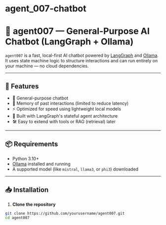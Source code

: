 # agent_007-chatbot
# 🤖 agent007 — General-Purpose AI Chatbot (LangGraph + Ollama)

`agent007` is a fast, local-first AI chatbot powered by [LangGraph](https://github.com/langchain-ai/langgraph) and [Ollama](https://ollama.com/). It uses state machine logic to structure interactions and can run entirely on your machine — no cloud dependencies.

---

## 🚀 Features

- 💬 General-purpose chatbot
- 🔄 Memory of past interactions (limited to reduce latency)
- ⚡️ Optimized for speed using lightweight local models
- 🧠 Built with LangGraph's stateful agent architecture
- 🛠 Easy to extend with tools or RAG (retrieval) later

---

## 📦 Requirements

- Python 3.10+
- [Ollama](https://ollama.com) installed and running
- A supported model (like `mistral`, `llama3`, or `phi3`) downloaded

---

## 📥 Installation

1. **Clone the repository**

```bash
git clone https://github.com/yourusername/agent007.git
cd agent007
